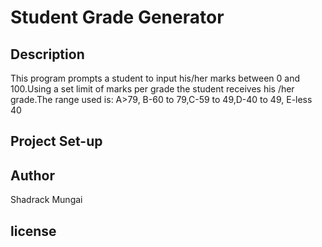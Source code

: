 # Student Grade Generator

## Description

This program prompts a student to input his/her marks between 0 and 100.Using a set limit of marks per grade the student receives his /her grade.The range used is:
    A>79, B-60 to 79,C-59 to 49,D-40 to 49, E-less 40


## Project Set-up



## Author
Shadrack Mungai

## license
